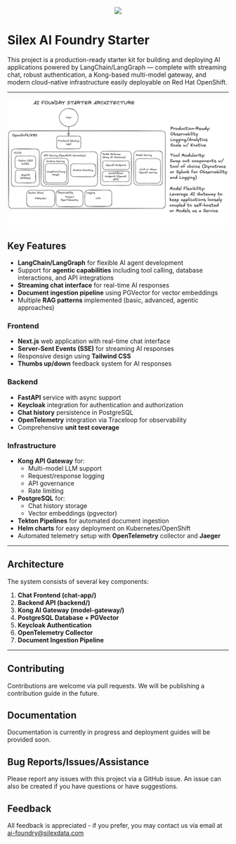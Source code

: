 <p align="center" width="100%">
  <img width="33%" src="https://www.silexdata.com/wp-content/uploads/2023/07/SILEX-LOGOS.png"> 
</p>

# Silex AI Foundry Starter

This project is a production-ready starter kit for building and deploying AI applications powered by LangChain/LangGraph — complete with streaming chat, robust authentication, a Kong-based multi-model gateway, and modern cloud-native infrastructure easily deployable on Red Hat OpenShift.

---

<p align="center" width="100%">
  <img src="https://github.com/silexdatateam/ai-foundry-starter/blob/main/docs/architecture.png?raw=true">
</p>

## Key Features

- **LangChain/LangGraph** for flexible AI agent development  
- Support for **agentic capabilities** including tool calling, database interactions, and API integrations  
- **Streaming chat interface** for real-time AI responses  
- **Document ingestion pipeline** using PGVector for vector embeddings  
- Multiple **RAG patterns** implemented (basic, advanced, agentic approaches)

### Frontend
- **Next.js** web application with real-time chat interface  
- **Server-Sent Events (SSE)** for streaming AI responses  
- Responsive design using **Tailwind CSS**  
- **Thumbs up/down** feedback system for AI responses

### Backend
- **FastAPI** service with async support  
- **Keycloak** integration for authentication and authorization  
- **Chat history** persistence in PostgreSQL  
- **OpenTelemetry** integration via Traceloop for observability  
- Comprehensive **unit test coverage**

### Infrastructure
- **Kong API Gateway** for:
  - Multi-model LLM support  
  - Request/response logging  
  - API governance  
  - Rate limiting  
- **PostgreSQL** for:
  - Chat history storage  
  - Vector embeddings (pgvector)  
- **Tekton Pipelines** for automated document ingestion  
- **Helm charts** for easy deployment on Kubernetes/OpenShift  
- Automated telemetry setup with **OpenTelemetry** collector and **Jaeger**

---

## Architecture

The system consists of several key components:

1. **Chat Frontend (chat-app/)**  
2. **Backend API (backend/)**  
3. **Kong AI Gateway (model-gateway/)**  
4. **PostgreSQL Database + PGVector**  
5. **Keycloak Authentication**  
6. **OpenTelemetry Collector**  
7. **Document Ingestion Pipeline**

---

## Contributing

Contributions are welcome via pull requests. We will be publishing a contribution guide in the future.

## Documentation

Documentation is currently in progress and deployment guides will be provided soon.

## Bug Reports/Issues/Assistance

Please report any issues with this project via a GitHub issue. An issue can also be created if you have questions or have suggestions. 

## Feedback

All feedback is appreciated - if you prefer, you may contact us via email at [ai-foundry@silexdata.com](mailto:ai-foundry@silexdata.com)